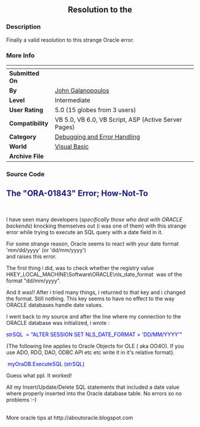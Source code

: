﻿<div align="center">

## Resolution to the


</div>

### Description

Finally a valid resolution to this strange Oracle error.
 
### More Info
 


<span>             |<span>
---                |---
**Submitted On**   |
**By**             |[John Galanopoulos](https://github.com/Planet-Source-Code/PSCIndex/blob/master/ByAuthor/john-galanopoulos.md)
**Level**          |Intermediate
**User Rating**    |5.0 (15 globes from 3 users)
**Compatibility**  |VB 5\.0, VB 6\.0, VB Script, ASP \(Active Server Pages\) 
**Category**       |[Debugging and Error Handling](https://github.com/Planet-Source-Code/PSCIndex/blob/master/ByCategory/debugging-and-error-handling__1-26.md)
**World**          |[Visual Basic](https://github.com/Planet-Source-Code/PSCIndex/blob/master/ByWorld/visual-basic.md)
**Archive File**   |[](https://github.com/Planet-Source-Code/john-galanopoulos-resolution-to-the__1-46993/archive/master.zip)





### Source Code

<h2 style="COLOR: midnightblue">The "ORA-01843" Error; How-Not-To </h2>
<P> </P>
<P>I have seen many developers (<EM>specifically those who deal with ORACLE
backends</EM>) knocking themselves out (i was one of them) with this strange
error while trying to execute an SQL query with a date field in it. </P>
<P>For some strange reason, Oracle seems to react with your date format
'mm/dd/yyyy' (or 'dd/mm/yyyy') <br>and raises this error.</P>
<P>The first thing i did, was to check whether the registry value
HKEY_LOCAL_MACHINE\Software\ORACLE\nls_date_format  was of the format
"dd/mm/yyyy".</P>
<P> And it was!! After i tried many things, i returned to that key and i
changed the format. Still nothing. This key seems to have no effect to the way
ORACLE databases handle date values.</P>
<P>I went back to my source and after the line where my connection to the
ORACLE database was initialized, i wrote :</P>
<P style="COLOR: mediumblue">strSQL  = "ALTER SESSION SET NLS_DATE_FORMAT =
'DD/MM/YYYY'"</P>
<P>{The following line applies to Oracle Objects for OLE ( aka OO4O). If
you use ADO, RDO, DAO, ODBC API etc etc write it in it's relative format}.</P>
<P style="COLOR: mediumblue"> myOraDB.ExecuteSQL (strSQL)</P>
<P>
 Guess what ppl. It worked!</P>
<P>All my Insert/Update/Delete SQL statements that included a date value where
properly inserted into the Oracle database table. No errors so no problems :-)</P>
<br> More oracle tips at http://aboutoracle.blogspot.com<br>

